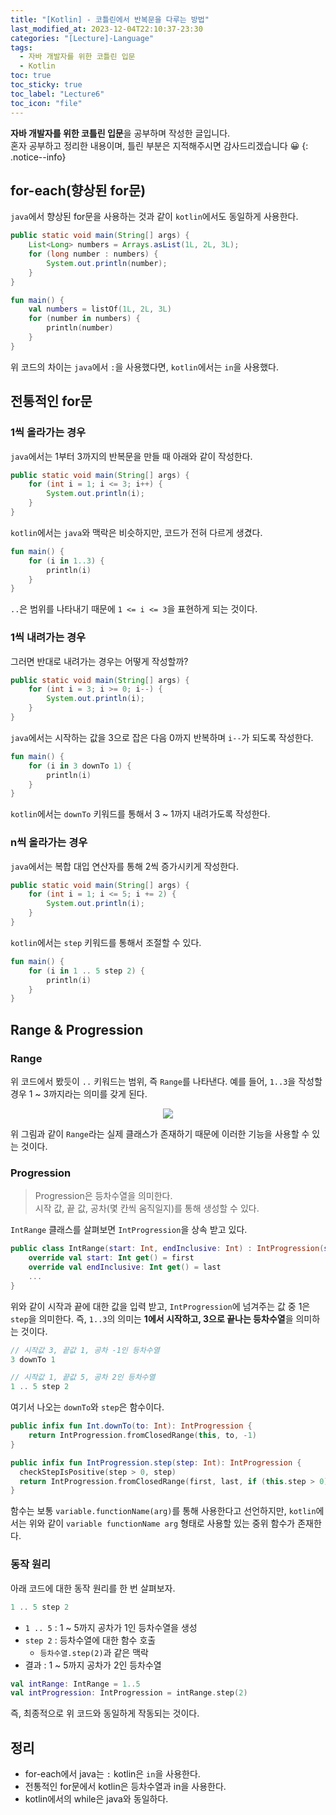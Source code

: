 ```yaml
---
title: "[Kotlin] - 코틀린에서 반복문을 다루는 방법"
last_modified_at: 2023-12-04T22:10:37-23:30
categories: "[Lecture]-Language"
tags:
  - 자바 개발자를 위한 코틀린 입문
  - Kotlin
toc: true
toc_sticky: true
toc_label: "Lecture6"
toc_icon: "file"
---
```


**자바 개발자를 위한 코틀린 입문**을 공부하며 작성한 글입니다.<br>
혼자 공부하고 정리한 내용이며, 틀린 부분은 지적해주시면 감사드리겠습니다 😀
{: .notice--info}

## for-each(향상된 for문)

`java`에서 향상된 for문을 사용하는 것과 같이 `kotlin`에서도 동일하게 사용한다.

```java
public static void main(String[] args) {
    List<Long> numbers = Arrays.asList(1L, 2L, 3L);
    for (long number : numbers) {
        System.out.println(number);
    }
}
```

```kotlin
fun main() {
    val numbers = listOf(1L, 2L, 3L)
    for (number in numbers) {
        println(number)
    }
}
```

위 코드의 차이는 `java`에서 `:`을 사용했다면, `kotlin`에서는 `in`을 사용했다.

## 전통적인 for문

### 1씩 올라가는 경우

`java`에서는 1부터 3까지의 반복문을 만들 때 아래와 같이 작성한다.

```java
public static void main(String[] args) {
    for (int i = 1; i <= 3; i++) {
        System.out.println(i);
    }
}
```

`kotlin`에서는 `java`와 맥락은 비슷하지만, 코드가 전혀 다르게 생겼다.

```kotlin
fun main() {
    for (i in 1..3) {
        println(i)
    }
}
```

`..`은 범위를 나타내기 때문에 `1 <= i <= 3`을 표현하게 되는 것이다.

### 1씩 내려가는 경우

그러면 반대로 내려가는 경우는 어떻게 작성할까?

```java
public static void main(String[] args) {
    for (int i = 3; i >= 0; i--) {
        System.out.println(i);
    }
}
```

`java`에서는 시작하는 값을 3으로 잡은 다음 0까지 반복하며 `i--`가 되도록 작성한다.

```kotlin
fun main() {
    for (i in 3 downTo 1) {
        println(i)
    }
}
```

`kotlin`에서는 `downTo` 키워드를 통해서 3 ~ 1까지 내려가도록 작성한다.

### n씩 올라가는 경우

`java`에서는 복합 대입 연산자를 통해 2씩 증가시키게 작성한다.

```java
public static void main(String[] args) {
    for (int i = 1; i <= 5; i += 2) {
        System.out.println(i);
    }
}
```

`kotlin`에서는 `step` 키워드를 통해서 조절할 수 있다.

```kotlin
fun main() {
    for (i in 1 .. 5 step 2) {
        println(i)
    }
}
```

## Range & Progression

### Range

위 코드에서 봤듯이 `..` 키워드는 범위, 즉 `Range`를 나타낸다.
예를 들어, `1..3`을 작성할 경우 1 ~ 3까지라는 의미를 갖게 된다.

<center>

<img src="https://github.com/Jwhyee/Jwhyee/assets/82663161/945fc2fc-701f-4b54-873b-6b3112ad530e">

</center>

위 그림과 같이 `Range`라는 실제 클래스가 존재하기 때문에 이러한 기능을 사용할 수 있는 것이다.

### Progression

> Progression은 등차수열을 의미한다.<br>
> 시작 값, 끝 값, 공차(몇 칸씩 움직일지)를 통해 생성할 수 있다.

`IntRange` 클래스를 살펴보면 `IntProgression`을 상속 받고 있다.

```kotlin
public class IntRange(start: Int, endInclusive: Int) : IntProgression(start, endInclusive, 1), ClosedRange<Int>, OpenEndRange<Int> {
    override val start: Int get() = first
    override val endInclusive: Int get() = last
    ...
}
```

위와 같이 시작과 끝에 대한 값을 입력 받고, `IntProgression`에 넘겨주는 값 중 1은 `step`을 의미한다.
즉, `1..3`의 의미는 **1에서 시작하고, 3으로 끝나는 등차수열**을 의미하는 것이다.

```kotlin
// 시작값 3, 끝값 1, 공차 -1인 등차수열
3 downTo 1

// 시작값 1, 끝값 5, 공차 2인 등차수열
1 .. 5 step 2
```

여기서 나오는 `downTo`와 `step`은 함수이다.

```kotlin
public infix fun Int.downTo(to: Int): IntProgression {
    return IntProgression.fromClosedRange(this, to, -1)
}

public infix fun IntProgression.step(step: Int): IntProgression {
  checkStepIsPositive(step > 0, step)
  return IntProgression.fromClosedRange(first, last, if (this.step > 0) step else -step)
}
```

함수는 보통 `variable.functionName(arg)`를 통해 사용한다고 선언하지만,
`kotlin`에서는 위와 같이 `variable functionName arg` 형태로 사용할 있는 중위 함수가 존재한다.

### 동작 원리

아래 코드에 대한 동작 원리를 한 번 살펴보자.

```kotlin
1 .. 5 step 2
```

- `1 .. 5` : 1 ~ 5까지 공차가 1인 등차수열을 생성
- `step 2` : 등차수열에 대한 함수 호출
  - `등차수열.step(2)`과 같은 맥락
- 결과 : 1 ~ 5까지 공차가 2인 등차수열

```kotlin
val intRange: IntRange = 1..5
val intProgression: IntProgression = intRange.step(2)
```

즉, 최종적으로 위 코드와 동일하게 작동되는 것이다.

## 정리

- for-each에서 java는 `:` kotlin은 `in`을 사용한다.
- 전통적인 for문에서 kotlin은 등차수열과 in을 사용한다.
- kotlin에서의 while은 java와 동일하다.
